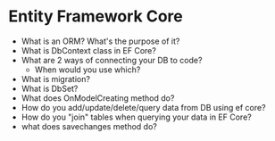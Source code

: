 # Entity Framework Core

- What is an ORM? What's the purpose of it?
- What is DbContext class in EF Core?
- What are 2 ways of connecting your DB to code?
	- When would you use which?
- What is migration?
- What is DbSet?
- What does OnModelCreating method do?
- How do you add/update/delete/query data from DB using ef core?
- How do you "join" tables when querying your data in EF Core?
- what does savechanges method do?